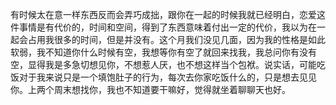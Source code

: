 有时候太在意一样东西反而会弄巧成拙，跟你在一起的时候我就已经明白，恋爱这件事情是有代价的，时间和空间，得到了东西意味着付出一定的代价，我以为在一起会占用我很多的时间，但是并没有。这个月我们没见几面，因为我的性格是如此软弱，我不知道你什么时候有空，我想等你有空了就回来找我，我总问你有没有空，显得我是多急切想见你，不想惹人厌，也不想这样当个包袱。说实话，可能吃饭对于我来说只是一个填饱肚子的行为，每次去你家吃饭什么的，只是想去见见你。上两个周末想找你，我也不知道要干嘛好，觉得就坐着聊聊天也好。

